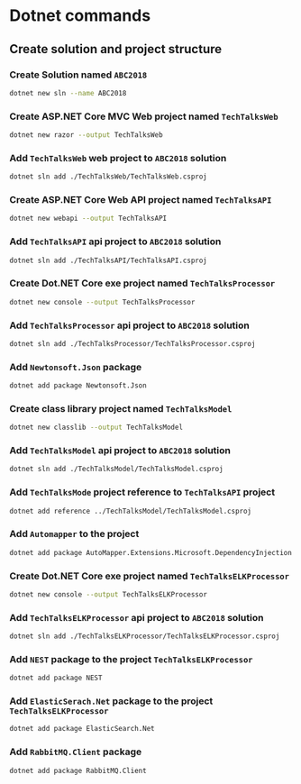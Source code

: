 # Dotnet commands

## Create solution and project structure

### Create Solution named `ABC2018`

```bash
dotnet new sln --name ABC2018
```

### Create ASP.NET Core MVC Web project named `TechTalksWeb`

```bash
dotnet new razor --output TechTalksWeb
```

### Add `TechTalksWeb` web project to `ABC2018` solution

```bash
dotnet sln add ./TechTalksWeb/TechTalksWeb.csproj
```

### Create ASP.NET Core Web API project named `TechTalksAPI`

```bash
dotnet new webapi --output TechTalksAPI
```

### Add `TechTalksAPI` api project to `ABC2018` solution

```bash
dotnet sln add ./TechTalksAPI/TechTalksAPI.csproj
```

### Create Dot.NET Core exe project named `TechTalksProcessor`

```bash
dotnet new console --output TechTalksProcessor
```

### Add `TechTalksProcessor` api project to `ABC2018` solution

```bash
dotnet sln add ./TechTalksProcessor/TechTalksProcessor.csproj
```

### Add `Newtonsoft.Json` package

```bash
dotnet add package Newtonsoft.Json
```

### Create class library project named `TechTalksModel`

```bash
dotnet new classlib --output TechTalksModel
```

### Add `TechTalksModel` api project to `ABC2018` solution

```bash
dotnet sln add ./TechTalksModel/TechTalksModel.csproj
```

### Add `TechTalksMode` project reference to `TechTalksAPI` project

```bash
dotnet add reference ../TechTalksModel/TechTalksModel.csproj
```

### Add `Automapper` to the project

```bash
dotnet add package AutoMapper.Extensions.Microsoft.DependencyInjection
```

### Create Dot.NET Core exe project named `TechTalksELKProcessor`

```bash
dotnet new console --output TechTalksELKProcessor
```

### Add `TechTalksELKProcessor` api project to `ABC2018` solution

```bash
dotnet sln add ./TechTalksELKProcessor/TechTalksELKProcessor.csproj
```

### Add `NEST` package to the project `TechTalksELKProcessor`

```bash
dotnet add package NEST
```

### Add `ElasticSerach.Net` package to the project `TechTalksELKProcessor`

```bash
dotnet add package ElasticSearch.Net
```

### Add `RabbitMQ.Client` package

```bash
dotnet add package RabbitMQ.Client
```
